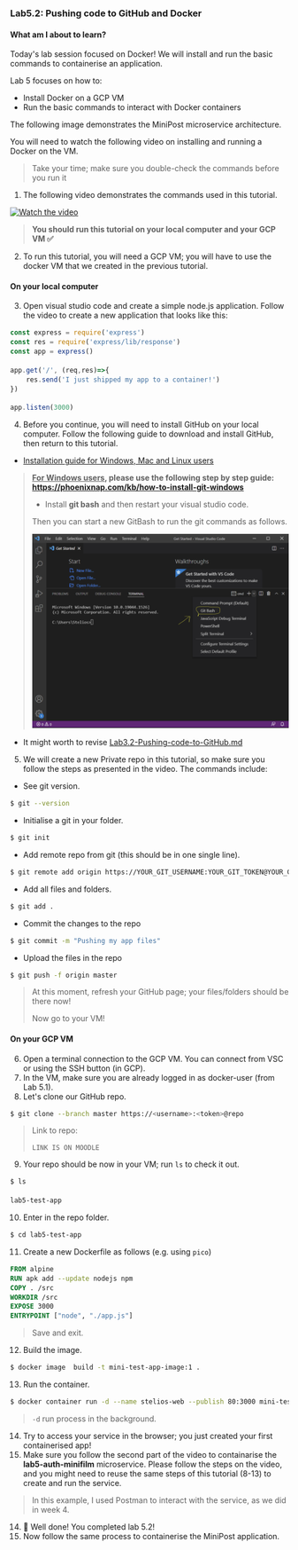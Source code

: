 ###  Lab5.2: Pushing code to GitHub and Docker

#### What am I about to learn?

Today's lab session focused on Docker! We will install and run the basic commands to containerise an application.

Lab 5 focuses on how to:

* Install Docker on a GCP VM
* Run the basic commands to interact with Docker containers

The following image demonstrates the MiniPost microservice architecture.

You will need to watch the following video on installing and running a Docker on the VM.

> Take your time; make sure you double-check the commands before you run it

1. The following video demonstrates the commands used in this tutorial. 

[![Watch the video](https://i.ytimg.com/vi/7AmBWq0NSVE/hqdefault.jpg)](https://youtu.be/7AmBWq0NSVE)

> **You should run this tutorial on your local computer and your GCP VM :white_check_mark:**

2. To run this tutorial, you will need a GCP VM; you will have to use the docker VM that we created in the previous tutorial.

#### On your local computer

3. Open visual studio code and create a simple node.js application. Follow the video to create a new application that looks like this:

```javascript
const express = require('express')
const res = require('express/lib/response')
const app = express()

app.get('/', (req,res)=>{
    res.send('I just shipped my app to a container!')
})

app.listen(3000)
```

4. Before you continue, you will need to install GitHub on your local computer. Follow the following guide to download and install GitHub, then return to this tutorial.

* [Installation guide for Windows, Mac and Linux users](https://github.com/git-guides/install-git)

> **<u>For Windows users</u>, please use the following step by step guide: https://phoenixnap.com/kb/how-to-install-git-windows** 
>
> * Install **git bash** and then restart your visual studio code.
>
> Then you can start a new GitBash to run the git commands as follows.
>
> ![vsc-win](images/vsc-win.png)

* It might worth to revise [Lab3.2-Pushing-code-to-GitHub.md](https://github.com/steliosot/cc/blob/master/Class-3/Lab3.2-Pushing-code-to-GitHub.md)

5. We will create a new Private repo in this tutorial, so make sure you follow the steps as presented in the video. The commands include:

* See git version.

```bash
$ git --version
```

* Initialise a git in your folder.

```bash
$ git init
```

* Add remote repo from git (this should be in one single line).

```bash
$ git remote add origin https://YOUR_GIT_USERNAME:YOUR_GIT_TOKEN@YOUR_GIT_REPO
```

* Add all files and folders.

```bash
$ git add . 
```

* Commit the changes to the repo

```bash
$ git commit -m "Pushing my app files"
```

* Upload the files in the repo

```bash
$ git push -f origin master
```

> At this moment, refresh your GitHub page; your files/folders should be there now!
>
> Now go to your VM!

#### On your GCP VM

6. Open a terminal connection to the GCP VM. You can connect from VSC or using the SSH button (in GCP).
7. In the VM, make sure you are already logged in as docker-user (from Lab 5.1). 
8. Let's clone our GitHub repo.

```bash
$ git clone --branch master https://<username>:<token>@repo
```

> Link to repo: 
>
> ```
> LINK IS ON MOODLE
> ```

9. Your repo should be now in your VM; run `ls` to check it out.

```bash
$ ls

lab5-test-app
```

10. Enter in the repo folder.

```bash
$ cd lab5-test-app
```

11. Create a new Dockerfile as follows (e.g. using `pico`)

```dockerfile
FROM alpine
RUN apk add --update nodejs npm
COPY . /src
WORKDIR /src
EXPOSE 3000
ENTRYPOINT ["node", "./app.js"]
```

> Save and exit.

12. Build the image.

```bash
$ docker image  build -t mini-test-app-image:1 .
```

13. Run the container.

```bash
$ docker container run -d --name stelios-web --publish 80:3000 mini-test-app-image:1
```

> `-d` run process in the background. 

14. Try to access your service in the browser; you just created your first containerised app!
15. Make sure you follow the second part of the video to containarise the **lab5-auth-minifilm** microservice. Please follow the steps on the video, and you might need to reuse the same steps of this tutorial (8-13) to create and run the service.

> In this example, I used Postman to interact with the service, as we did in week 4.

14.  :checkered_flag: Well done! You completed lab 5.2! 
15. Now follow the same process to containerise the MiniPost application.